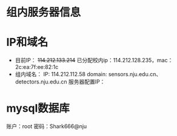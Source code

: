 # 组内服务器信息

# IP和域名
- 目前IP：
  ~~114.212.133.214~~
  已分配校内ip：114.212.128.235，mac：2c:ea:7f:ee:82:1c
- 组内域名：
  IP: 114.212.112.58
  domain: sensors.nju.edu.cn、detectors.nju.edu.cn
  服务器配置IP：

# mysql数据库
账户：root
密码：Shark666@nju